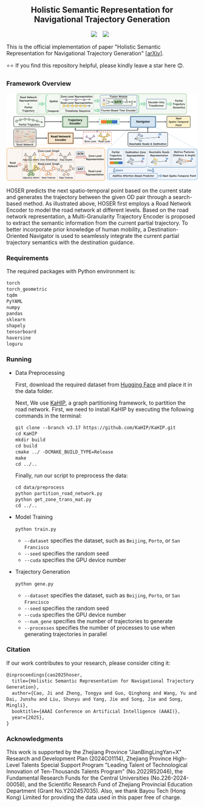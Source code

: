 ## <center>Holistic Semantic Representation for Navigational Trajectory Generation</center>

<div align="center">

  <a href="https://arxiv.org/abs/2501.02737"><img src="https://img.shields.io/static/v1?label=arXiv&message=2501.02737&color=a42c25&logo=arXiv"></a> &ensp;
  <a href="https://huggingface.co/datasets/caoji2001/HOSER-dataset/tree/main"><img src="https://img.shields.io/static/v1?label=Dataset&message=HuggingFace&color=f8d44e"></a> &ensp;

</div>

This is the official implementation of paper "Holistic Semantic Representation for Navigational Trajectory Generation" [[arXiv](https://arxiv.org/abs/2501.02737)].

⭐⭐ If you find this repository helpful, please kindly leave a star here 😊.

### Framework Overview

![Framework](./assets/framework.png)

HOSER predicts the next spatio-temporal point based on the current state and generates the trajectory between the given OD pair through a search-based method. As illustrated above, HOSER first employs a Road Network Encoder to model the road network at different levels. Based on the road network representation, a Multi-Granularity Trajectory Encoder is proposed to extract the semantic information from the current partial trajectory. To better incorporate prior knowledge of human mobility, a Destination-Oriented Navigator is used to seamlessly integrate the current partial trajectory semantics with the destination guidance.

### Requirements

The required packages with Python environment is:
```
torch
torch_geometric
tqdm
PyYAML
numpy
pandas
sklearn
shapely
tensorboard
haversine
loguru
```

### Running

* Data Preprocessing
  
  First, download the required dataset from [Hugging Face](https://huggingface.co/datasets/caoji2001/HOSER-dataset/tree/main) and place it in the data folder.

  Next, We use [KaHIP](https://github.com/KaHIP/KaHIP), a graph partitioning framework, to partition the road network. First, we need to install KaHIP by executing the following commands in the terminal:

  ```console
  git clone --branch v3.17 https://github.com/KaHIP/KaHIP.git
  cd KaHIP
  mkdir build
  cd build 
  cmake ../ -DCMAKE_BUILD_TYPE=Release     
  make
  cd ../..
  ```

  Finally, run our script to preprocess the data:

  ```console
  cd data/preprocess
  python partition_road_network.py
  python get_zone_trans_mat.py
  cd ../..
  ```

* Model Training

  `python train.py`
  * `--dataset` specifies the dataset, such as `Beijing`, `Porto`, or `San Francisco`
  * `--seed` specifies the random seed
  * `--cuda` specifies the GPU device number

* Trajectory Generation

  `python gene.py`
  * `--dataset` specifies the dataset, such as `Beijing`, `Porto`, or `San Francisco`
  * `--seed` specifies the random seed
  * `--cuda` specifies the GPU device number
  * `--num_gene` specifies the number of trajectories to generate
  * `--processes` specifies the number of processes to use when generating trajectories in parallel

### Citation
  If our work contributes to your research, please consider citing it:

  ```
  @inproceedings{cao2025hoser,
    title={Holistic Semantic Representation for Navigational Trajectory Generation},
    author={Cao, Ji and Zheng, Tongya and Guo, Qinghong and Wang, Yu and Dai, Junshu and Liu, Shunyu and Yang, Jie and Song, Jie and Song, Mingli},
    booktitle={AAAI Conference on Artificial Intelligence (AAAI)},
    year={2025},
  }
  ```

### Acknowledgments

This work is supported by the Zhejiang Province "JianBingLingYan+X" Research and Development Plan (2024C01114), Zhejiang Province High-Level Talents Special Support Program "Leading Talent of Technological Innovation of Ten-Thousands Talents Program" (No.2022R52046), the Fundamental Research Funds for the Central Universities (No.226-2024-00058), and the Scientific Research Fund of Zhejiang Provincial Education Department (Grant No.Y202457035). Also, we thank Bayou Tech (Hong Kong) Limited for providing the data used in this paper free of charge.
